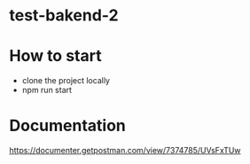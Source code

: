 # test-bakend-2

# How to start 
- clone the project locally
- npm run start 

# Documentation

https://documenter.getpostman.com/view/7374785/UVsFxTUw

